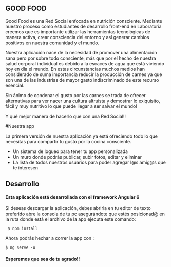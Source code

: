## GOOD FOOD

Good Food es una Red Social enfocada en nutrición consciente. Mediante nuestro proceso como estudiantes de desarrollo front-end en Laboratoria creemos que es importante utilizar las herramientas tecnológicas de manera activa, crear consciencia del entorno y así generar cambios positivos en nuestra comunidad y el mundo.

Nuestra aplicación nace de la necesidad de promover una alimentación sana pero por sobre todo consciente, más que por el hecho de nuestra salud corporal individual es debido a la escaces de agua que está viviendo hoy en día el mundo. En estas circunstancias muchos medios han considerado de suma importancia reducir la producción de carnes ya que son una de las industrias de mayor gasto indiscriminado de este recurso esencial. 

Sin ánimo de condenar el gusto por las carnes se trada de ofrecer alternativas para ver nacer una cultura altruista y demostrar lo exiquisito, fácil y muy nutritivo lo que puede llegar a ser salvar el mundo!

Y qué mejor manera de hacerlo que con una Red Social!!

#Nuestra app

La primera versión de nuestra aplicación ya está ofreciendo todo lo que necesitas para compartir tu gusto por la cocina consciente. 

- Un sistema de logueo para tener tu app personalizada
- Un muro donde podrás publicar, subir fotos, editar y eliminar 
- La lista de todos nuestros usuarios para poder agregar l@s amig@s que te interesen

## Desarrollo

#### Esta aplicación está desarrollada con el framework Angular 6

Si deseas descargar la aplicación, debes abrirla en tu editor de texto preferido abre la consola de tu pc asegurándote que estés posicionad@ en la ruta donde está el archivo de la app ejecuta este comando:

```  $ npm install ```

Ahora podrás hechar a correr la app con :

``` $ ng serve -o ```

#### Esperemos que sea de tu agrado!! 
